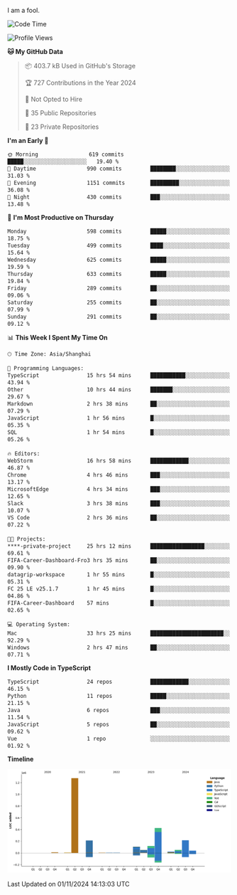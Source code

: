 I am a fool.

<!--START_SECTION:waka-->
![Code Time](http://img.shields.io/badge/Code%20Time-2%2C029%20hrs%2046%20mins-blue)

![Profile Views](http://img.shields.io/badge/Profile%20Views-0-blue)

**🐱 My GitHub Data** 

> 📦 403.7 kB Used in GitHub's Storage 
 > 
> 🏆 727 Contributions in the Year 2024
 > 
> 🚫 Not Opted to Hire
 > 
> 📜 35 Public Repositories 
 > 
> 🔑 23 Private Repositories 
 > 
**I'm an Early 🐤** 

```text
🌞 Morning                619 commits         █████░░░░░░░░░░░░░░░░░░░░   19.40 % 
🌆 Daytime                990 commits         ████████░░░░░░░░░░░░░░░░░   31.03 % 
🌃 Evening                1151 commits        █████████░░░░░░░░░░░░░░░░   36.08 % 
🌙 Night                  430 commits         ███░░░░░░░░░░░░░░░░░░░░░░   13.48 % 
```
📅 **I'm Most Productive on Thursday** 

```text
Monday                   598 commits         █████░░░░░░░░░░░░░░░░░░░░   18.75 % 
Tuesday                  499 commits         ████░░░░░░░░░░░░░░░░░░░░░   15.64 % 
Wednesday                625 commits         █████░░░░░░░░░░░░░░░░░░░░   19.59 % 
Thursday                 633 commits         █████░░░░░░░░░░░░░░░░░░░░   19.84 % 
Friday                   289 commits         ██░░░░░░░░░░░░░░░░░░░░░░░   09.06 % 
Saturday                 255 commits         ██░░░░░░░░░░░░░░░░░░░░░░░   07.99 % 
Sunday                   291 commits         ██░░░░░░░░░░░░░░░░░░░░░░░   09.12 % 
```


📊 **This Week I Spent My Time On** 

```text
🕑︎ Time Zone: Asia/Shanghai

💬 Programming Languages: 
TypeScript               15 hrs 54 mins      ███████████░░░░░░░░░░░░░░   43.94 % 
Other                    10 hrs 44 mins      ███████░░░░░░░░░░░░░░░░░░   29.67 % 
Markdown                 2 hrs 38 mins       ██░░░░░░░░░░░░░░░░░░░░░░░   07.29 % 
JavaScript               1 hr 56 mins        █░░░░░░░░░░░░░░░░░░░░░░░░   05.35 % 
SQL                      1 hr 54 mins        █░░░░░░░░░░░░░░░░░░░░░░░░   05.26 % 

🔥 Editors: 
WebStorm                 16 hrs 58 mins      ████████████░░░░░░░░░░░░░   46.87 % 
Chrome                   4 hrs 46 mins       ███░░░░░░░░░░░░░░░░░░░░░░   13.17 % 
MicrosoftEdge            4 hrs 34 mins       ███░░░░░░░░░░░░░░░░░░░░░░   12.65 % 
Slack                    3 hrs 38 mins       ███░░░░░░░░░░░░░░░░░░░░░░   10.07 % 
VS Code                  2 hrs 36 mins       ██░░░░░░░░░░░░░░░░░░░░░░░   07.22 % 

🐱‍💻 Projects: 
****-private-project     25 hrs 12 mins      █████████████████░░░░░░░░   69.61 % 
FIFA-Career-Dashboard-Fro3 hrs 35 mins       ██░░░░░░░░░░░░░░░░░░░░░░░   09.90 % 
datagrip-workspace       1 hr 55 mins        █░░░░░░░░░░░░░░░░░░░░░░░░   05.31 % 
FC 25 LE v25.1.7         1 hr 45 mins        █░░░░░░░░░░░░░░░░░░░░░░░░   04.86 % 
FIFA-Career-Dashboard    57 mins             █░░░░░░░░░░░░░░░░░░░░░░░░   02.65 % 

💻 Operating System: 
Mac                      33 hrs 25 mins      ███████████████████████░░   92.29 % 
Windows                  2 hrs 47 mins       ██░░░░░░░░░░░░░░░░░░░░░░░   07.71 % 
```

**I Mostly Code in TypeScript** 

```text
TypeScript               24 repos            ████████████░░░░░░░░░░░░░   46.15 % 
Python                   11 repos            █████░░░░░░░░░░░░░░░░░░░░   21.15 % 
Java                     6 repos             ███░░░░░░░░░░░░░░░░░░░░░░   11.54 % 
JavaScript               5 repos             ██░░░░░░░░░░░░░░░░░░░░░░░   09.62 % 
Vue                      1 repo              ░░░░░░░░░░░░░░░░░░░░░░░░░   01.92 % 
```



**Timeline**

![Lines of Code chart](https://raw.githubusercontent.com/VeejaLiu/VeejaLiu/master/assets/bar_graph.png)


 Last Updated on 01/11/2024 14:13:03 UTC
<!--END_SECTION:waka-->
